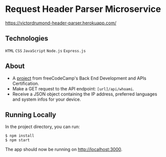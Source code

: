 # Request Header Parser Microservice
https://victordrumond-header-parser.herokuapp.com/

## Technologies
`HTML` `CSS` `JavaScript` `Node.js` `Express.js`

## About
* A [project](https://www.freecodecamp.org/learn/back-end-development-and-apis/back-end-development-and-apis-projects/request-header-parser-microservice) from freeCodeCamp's Back End Development and APIs Certification.
* Make a GET request to the API endpoint: `[url]/api/whoami`.
* Receive a JSON object containing the IP address, preferred languages and system infos for your device.

## Running Locally
In the project directory, you can run:

```
$ npm install
$ npm start
```

The app should now be running on [http://localhost:3000](http://localhost:3000).
